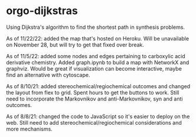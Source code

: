 # orgo-dijkstras
Using Dijkstra's algorithm to find the shortest path in synthesis problems.

As of 11/22/22: added the map that's hosted on Heroku. Will be unavailable on November 28, but will try to get that fixed over break.

As of 11/5/22: added some nodes and edges pertaining to carboxylic acid derivative chemistry. Added graph.ipynb to build a map with NetworkX and graphviz. Would be great if visualization can become interactive, maybe find an alternative with cytoscape.

As of 8/10/21: added stereochemical/regiochemical outcomes and changed the layout from flex to grid. Spent hours to get the buttons to work. Still need to incorporate the Markovnikov and anti-Markovnikov, syn and anti outcomes.

As of 8/8/21: changed the code to JavaScript so it's easier to deploy on the web. Still need to add stereochemical/regiochemical considerations and more mechanisms.
